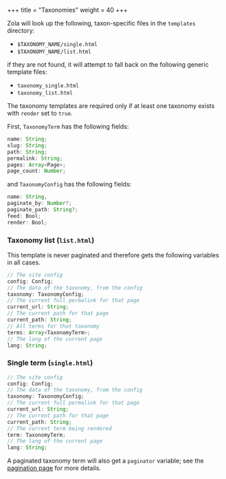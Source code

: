+++
title = "Taxonomies"
weight = 40
+++

Zola will look up the following, taxon-specific files in the `templates` directory:

- `$TAXONOMY_NAME/single.html`
- `$TAXONOMY_NAME/list.html`

if they are not found, it will attempt to fall back on the following generic template files:
- `taxonomy_single.html`
- `taxonomy_list.html`

The taxonomy templates are required only if at least one taxonomy exists with `render` set to `true`.

First, `TaxonomyTerm` has the following fields:

```ts
name: String;
slug: String;
path: String;
permalink: String;
pages: Array<Page>;
page_count: Number;
```

and `TaxonomyConfig` has the following fields:

```ts
name: String,
paginate_by: Number?;
paginate_path: String?;
feed: Bool;
render: Bool;
```


### Taxonomy list (`list.html`)

This template is never paginated and therefore gets the following variables in all cases.

```ts
// The site config
config: Config;
// The data of the taxonomy, from the config
taxonomy: TaxonomyConfig;
// The current full permalink for that page
current_url: String;
// The current path for that page
current_path: String;
// All terms for that taxonomy
terms: Array<TaxonomyTerm>;
// The lang of the current page
lang: String;
```


### Single term (`single.html`)
```ts
// The site config
config: Config;
// The data of the taxonomy, from the config
taxonomy: TaxonomyConfig;
// The current full permalink for that page
current_url: String;
// The current path for that page
current_path: String;
// The current term being rendered
term: TaxonomyTerm;
// The lang of the current page
lang: String;
```

A paginated taxonomy term will also get a `paginator` variable; see the
[pagination page](@/documentation/templates/pagination.md) for more details.
